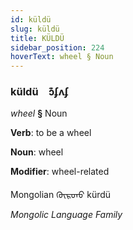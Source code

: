 ```yaml
---
id: küldü
slug: küldü
title: KÜLDÜ
sidebar_position: 224
hoverText: wheel § Noun
---
```


### küldü&emsp;<span kind="abugida">ɔ͊ʄʌʄ</span>

*wheel* **§** Noun

**Verb**: to be a wheel

**Noun**: wheel

**Modifier**: wheel-related

Mongolian ᠬᠦᠷᠳᠦ kürdü 

*Mongolic Language Family*